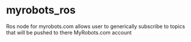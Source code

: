 # myrobots_ros
Ros node for myrobots.com allows user to generically subscribe to topics that will be pushed to there MyRobots.com account 
